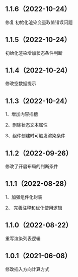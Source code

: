 ## 1.1.6（2022-10-24）
修复 初始化渲染变量取值错误问题
## 1.1.5（2022-10-24）
初始化渲染增加状态条件判断
## 1.1.4（2022-10-24）
修改空数据提示
## 1.1.3（2022-10-24）
1、增加内容插槽

2、删除状态文本属性

3、组件创建时可触发渲染条件
## 1.1.2（2022-09-26）
修改了开启布局的判断条件
## 1.1.1（2022-08-28）
1、加强组件化封装

2、 完善注释和优化使用逻辑
## 1.1.0（2022-08-22）
重写渲染列表逻辑
## 1.0.1（2021-06-08）
修改插入方向计算方式
